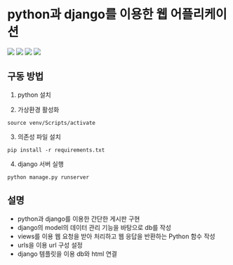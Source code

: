 # python과 django를 이용한 웹 어플리케이션

<div>
	<img src="https://img.shields.io/badge/HTML-E34F26?style=for-the-badge&logo=HTML5&logoColor=white"/>
	<img src="https://img.shields.io/badge/CSS-1572B6?style=for-the-badge&logo=CSS3&logoColor=white"/>
	<img src="https://img.shields.io/badge/DJANGO-092E20?style=for-the-badge&logo=django&logoColor=white">
	<img src="https://img.shields.io/badge/PYTHON-3776AB?style=for-the-badge&logo=Python&logoColor=white"/>
</div>

## 구동 방법

1. python 설치

2. 가상환경 활성화

```
source venv/Scripts/activate
```

3. 의존성 파일 설치

```
pip install -r requirements.txt
```

4. django 서버 실행

```
python manage.py runserver
```

## 설명

- python과 django를 이용한 간단한 게시판 구현
- django의 model의 데이터 관리 기능을 바탕으로 db를 작성
- views를 이용 웹 요청을 받아 처리하고 웹 응답을 반환하는 Python 함수 작성
- urls을 이용 url 구성 설정
- django 템플릿을 이용 db와 html 연결

